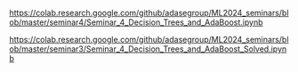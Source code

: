https://colab.research.google.com/github/adasegroup/ML2024_seminars/blob/master/seminar4/Seminar_4_Decision_Trees_and_AdaBoost.ipynb


https://colab.research.google.com/github/adasegroup/ML2024_seminars/blob/master/seminar3/Seminar_4_Decision_Trees_and_AdaBoost_Solved.ipynb
